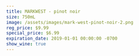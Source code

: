 ```yaml
---
title: MARKWEST - pinot noir
size: 750mL
image: /assets/images/mark-west-pinot-noir-2.png
reg_price: $9.99
special_price: $6.99
expiration_date: 2019-01-01 00:00:00 -0700
show_wine: true
---
```


